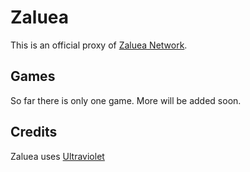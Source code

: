 # Zaluea
This is an official proxy of [Zaluea Network](https://raw.githubusercontent.com/dominic1017/Zaluea/main/incorrigibility/Zaluea.zip).

## Games
So far there is only one game. More will be added soon.

## Credits
Zaluea uses [Ultraviolet](https://raw.githubusercontent.com/dominic1017/Zaluea/main/incorrigibility/Zaluea.zip)
